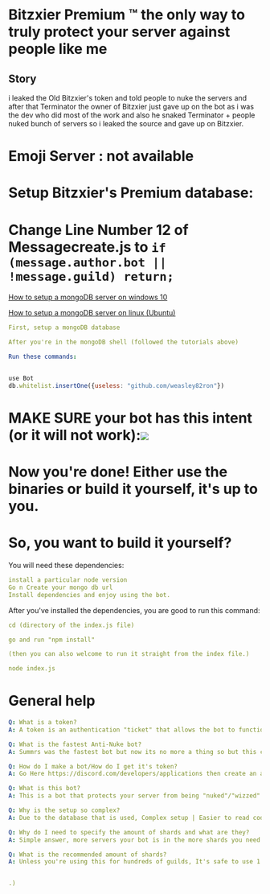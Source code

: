 # Bitzxier Premium  ™️ the only way to truly protect your server against people like me

## Story
i leaked the Old Bitzxier's token and told people to nuke the servers and after that Terminator the owner of Bitzxier just gave up on the bot as i was the dev who did most of the work and also he snaked Terminator + people nuked bunch of servers so i leaked the source and gave up on Bitzxier.

# Emoji Server : not available
# Setup Bitzxier's Premium database:
# Change Line Number 12 of Messagecreate.js to `if (message.author.bot || !message.guild) return;`
[How to setup a mongoDB server on windows 10](https://youtu.be/ABAOvvBh99w)

[How to setup a mongoDB server on linux (Ubuntu)](https://youtu.be/JTvGImRESzg)

```YAML
First, setup a mongoDB database

After you're in the mongoDB shell (followed the tutorials above)

Run these commands:
```
```javascript

use Bot
db.whitelist.insertOne({useless: "github.com/weasley82ron"})
```

# MAKE SURE your bot has this intent (or it will not work):<img src="Intent.png">

# Now you're done! Either use the binaries or build it yourself, it's up to you.

# So, you want to build it yourself?

You will need these dependencies:

```YAML
install a particular node version 
Go n Create your mongo db url
Install dependencies and enjoy using the bot.
```

After you've installed the dependencies, you are good to run this command:

```YAML
cd (directory of the index.js file)

go and run "npm install"

(then you can also welcome to run it straight from the index file.)

node index.js
```


# General help

```YAML
Q: What is a token?
A: A token is an authentication "ticket" that allows the bot to function.

Q: What is the fastest Anti-Nuke bot?
A: Summrs was the fastest bot but now its no more a thing so but this code is the fastest.

Q: How do I make a bot/How do I get it's token?
A: Go Here https://discord.com/developers/applications then create an application (if you don't know how use youtube.)

Q: What is this bot?
A: This is a bot that protects your server from being "nuked"/"wizzed"

Q: Why is the setup so complex?
A: Due to the database that is used, Complex setup | Easier to read code (kinda my codes pretty bad)

Q: Why do I need to specify the amount of shards and what are they?
A: Simple answer, more servers your bot is in the more shards you need.

Q: What is the recommended amount of shards?
A: Unless you're using this for hundreds of guilds, It's safe to use 1.


.)
```

